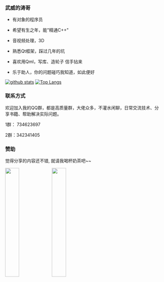 ### 武威的涛哥

- 有对象的程序员

- 希望有生之年，能"精通C++"

- 音视频处理，3D

- 熟悉Qt框架，踩过几年的坑

- 喜欢用Qml，写库、造轮子 信手拈来

- 乐于助人，你的问题碰巧我知道，如此便好

[![github stats](https://github-readme-stats.vercel.app/api?username=jaredtao&hide=contribs&show_icons=true&count_private=true)](https://github.com/anuraghazra/github-readme-stats)
[![Top Langs](https://github-readme-stats.vercel.app/api/top-langs/?username=jaredtao&layout=compact)](https://github.com/anuraghazra/github-readme-stats)


### 联系方式

欢迎加入我的QQ群，都是高质量群，大佬众多，不灌水闲聊，日常交流技术、分享书籍、帮助解决实际问题。


1群： 734623697

2群：342341405 

### 赞助

觉得分享的内容还不错, 就请我喝杯奶茶吧~~

<img src="https://gitee.com/jaredtao/jaredtao/raw/master/img/weixin.jpg?raw=true" width="30%" height="30%" /><img src="https://gitee.com/jaredtao/jaredtao/raw/master/img/zhifubao.jpg?raw=true" width="30%" height="30%" />
